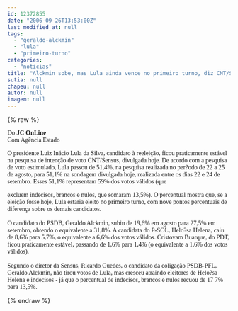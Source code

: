 ```yaml
---
id: 12372855
date: "2006-09-26T13:53:00Z"
last_modified_at: null
tags:
  - "geraldo-alckmin"
  - "lula"
  - "primeiro-turno"
categories:
  - "noticias"
title: "Alckmin sobe, mas Lula ainda vence no primeiro turno, diz CNT/Sensus "
sutia: null
chapeu: null
autor: null
imagem: null
---
```

{% raw %}
<p><P><FONT face=Verdana>Do <STRONG>JC OnLine</STRONG><BR>Com Agência Estado</FONT></P></p>
<p><P><FONT face=Verdana>O presidente Luiz Inácio Lula da Silva, candidato à reeleição, ficou praticamente estável na pesquisa de intenção de voto CNT/Sensus, divulgada hoje. De acordo com a pesquisa de voto estimulado, Lula passou de 51,4%, na pesquisa realizada no per?odo de 22 a 25 de agosto, para 51,1% na sondagem divulgada hoje, realizada entre os dias 22 e 24 de setembro. Esses 51,1% representam 59% dos votos válidos (que</p>
<p> excluem indecisos, brancos e nulos, que somaram 13,5%). O percentual mostra que, se a eleição fosse hoje, Lula estaria eleito no primeiro turno, com nove pontos percentuais de diferença sobre os demais candidatos.<BR><BR>O candidato do PSDB, Geraldo Alckmin, subiu de 19,6% em agosto para 27,5% em setembro, obtendo o equivalente a 31,8%. A candidata do P-SOL, Helo?sa Helena, caiu de 8,6% para 5,7%, o equivalente a 6,6% dos votos válidos. Cristovam Buarque, do PDT, ficou praticamente estável, passando de 1,6% para 1,4% (o equivalente a 1,6% dos votos válidos).<BR><BR>Segundo o diretor da Sensus, Ricardo Guedes, o candidato da coligação PSDB-PFL, Geraldo Alckmin, não tirou votos de Lula, mas cresceu atraindo eleitores de Helo?sa Helena e indecisos - já que o percentual de indecisos, brancos e nulos recuou de 17 7% para 13,5%.</FONT></P> </p>
{% endraw %}